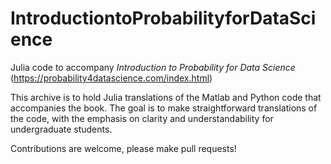 # IntroductiontoProbabilityforDataScience
Julia code to accompany _Introduction to Probability for Data Science_ (https://probability4datascience.com/index.html)

This archive is to hold Julia translations of the Matlab and Python code that accompanies the book. The goal is to make straightforward translations of the code, with the emphasis on clarity and understandability for undergraduate students. 

Contributions are welcome, please make pull requests!

